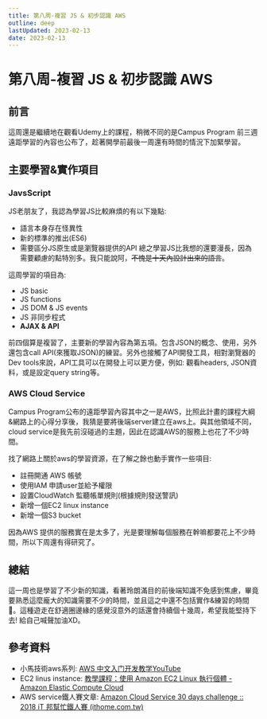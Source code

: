 ```yaml
---
title: 第八周-複習 JS & 初步認識 AWS
outline: deep
lastUpdated: 2023-02-13
date: 2023-02-13
---
```

# 第八周-複習 JS & 初步認識 AWS

## 前言
這周還是繼續地在觀看Udemy上的課程，稍微不同的是Campus Program 前三週遠距學習的內容也公布了，趁著開學前最後一周還有時間的情況下加緊學習。

## 主要學習&實作項目

### JavsScript
JS老朋友了，我認為學習JS比較麻煩的有以下幾點:
- 語言本身存在怪異性
- 新的標準的推出(ES6)
- 需要區分JS原生或是瀏覽器提供的API
總之學習JS比我想的還要漫長，因為需要顧慮的點特別多。我只能說阿，~~不愧是十天內設計出來的語言~~。

這周學習的項目為:
- JS basic
- JS functions
- JS DOM & JS events
- JS 非同步程式
- **AJAX & API**

前四個算是複習了，主要新的學習內容為第五項。包含JSON的概念、使用，另外還包含call API(來獲取JSON)的練習。另外也接觸了API開發工具，相對瀏覽器的Dev tools來說，API工具可以在開發上可以更方便，例如: 觀看headers, JSON資料，或是設定query string等。

### AWS Cloud Service
Campus Program公布的遠距學習內容其中之一是AWS，比照此計畫的課程大綱&網路上的心得分享後，我猜是要將後端server建立在aws上。與其他領域不同，cloud service是我先前沒碰過的主題，因此在認識AWS的服務上也花了不少時間。

找了網路上關於aws的學習資源，在了解之餘也動手實作一些項目:
- 註冊開通 AWS 帳號
- 使用IAM 申請user並給予權限
- 設置CloudWatch 監聽帳單規則(根據規則發送警訊)
- 新增一個EC2 linux instance
- 新增一個S3 bucket 

因為AWS 提供的服務實在是太多了，光是要理解每個服務在幹嘛都要花上不少時間，所以下周還有得研究了。

## 總結
這一周也是學習了不少新的知識，看著玲朗滿目的前後端知識不免感到焦慮，畢竟要熟悉這麼龐大的知識需要不少的時間，並且這之中還不包括實作&練習的時間🤯。這種遊走在舒適圈邊緣的感覺沒意外的話還會持續個十幾周，希望我能堅持下去! 給自己喊聲加油XD。

## 參考資料
- 小馬技術aws系列: [AWS 中文入门开发教学YouTube](https://www.youtube.com/watch?v=G0hvLDTmXig&list=PLliocbKHJNwsyKkNwFUHbZZOJ2gT9qnT9&index=1)
- EC2 linus instance: [教學課程：使用 Amazon EC2 Linux 執行個體 - Amazon Elastic Compute Cloud](https://docs.aws.amazon.com/zh_tw/AWSEC2/latest/UserGuide/EC2_GetStarted.html)
- AWS service鐵人賽文章: [Amazon Cloud Service 30 days challenge :: 2018 iT 邦幫忙鐵人賽 (ithome.com.tw)](https://ithelp.ithome.com.tw/users/20083507/ironman/1366)